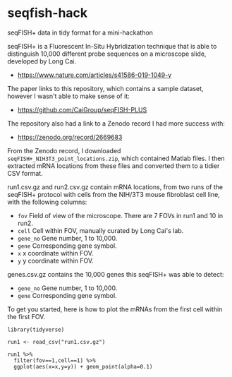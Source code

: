 # seqfish-hack
seqFISH+ data in tidy format for a mini-hackathon

seqFISH+ is a Fluorescent In-Situ Hybridization technique that is able to distinguish 10,000 different probe sequences on a microscope slide, developed by Long Cai.

* https://www.nature.com/articles/s41586-019-1049-y

The paper links to this repository, which contains a sample dataset, however I wasn't able to make sense of it:

* https://github.com/CaiGroup/seqFISH-PLUS

The repository also had a link to a Zenodo record I had more success with:

* https://zenodo.org/record/2669683

From the Zenodo record, I downloaded `seqFISH+_NIH3T3_point_locations.zip`, which contained Matlab files. I then extracted mRNA locations from these files and converted them to a tidier CSV format.

run1.csv.gz and run2.csv.gz contain mRNA locations, from two runs of the seqFISH+ protocol with cells from the NIH/3T3 mouse fibroblast cell line, with the following columns:

* `fov` Field of view of the microscope. There are 7 FOVs in run1 and 10 in run2.
* `cell` Cell within FOV, manually curated by Long Cai's lab.
* `gene_no` Gene number, 1 to 10,000.
* `gene` Corresponding gene symbol.
* `x` x coordinate within FOV.
* `y` y coordinate within FOV.

genes.csv.gz contains the 10,000 genes this seqFISH+ was able to detect:

* `gene_no` Gene number, 1 to 10,000.
* `gene` Corresponding gene symbol.

To get you started, here is how to plot the mRNAs from the first cell within the first FOV.

```
library(tidyverse)

run1 <- read_csv("run1.csv.gz")

run1 %>% 
  filter(fov==1,cell==1) %>% 
  ggplot(aes(x=x,y=y)) + geom_point(alpha=0.1)

```

